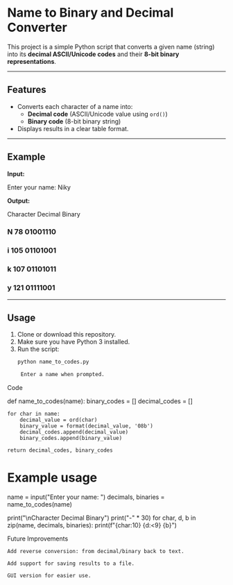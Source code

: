 # Name to Binary and Decimal Converter

This project is a simple Python script that converts a given name (string) into its **decimal ASCII/Unicode codes** and their **8-bit binary representations**.

---

## Features
- Converts each character of a name into:
  - **Decimal code** (ASCII/Unicode value using `ord()`)
  - **Binary code** (8-bit binary string)
- Displays results in a clear table format.

---

## Example

**Input:**

Enter your name: Niky


**Output:**

Character Decimal Binary

### N 78 01001110
### i 105 01101001
### k 107 01101011
### y 121 01111001


---

## Usage

1. Clone or download this repository.
2. Make sure you have Python 3 installed.
3. Run the script:
   ```bash
   python name_to_codes.py

    Enter a name when prompted.

Code

def name_to_codes(name):
    binary_codes = []
    decimal_codes = []

    for char in name:
        decimal_value = ord(char)             
        binary_value = format(decimal_value, '08b') 
        decimal_codes.append(decimal_value)
        binary_codes.append(binary_value)

    return decimal_codes, binary_codes


# Example usage
name = input("Enter your name: ")
decimals, binaries = name_to_codes(name)

print("\nCharacter  Decimal   Binary")
print("-" * 30)
for char, d, b in zip(name, decimals, binaries):
    print(f"{char:10} {d:<9} {b}")

Future Improvements

    Add reverse conversion: from decimal/binary back to text.

    Add support for saving results to a file.

    GUI version for easier use.
